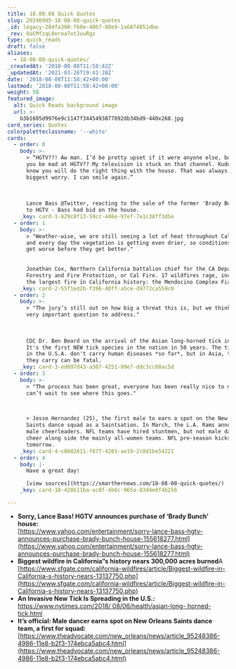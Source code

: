 ```yaml
---
title: 18.08.08 Quick Quotes
slug: 20190905-18-08-08-quick-quotes
_id: legacy-284fa308-f60e-40b7-80e9-1a6874851dbe
_rev: 0aCMfzqL0erea7otJuuRgz
type: quick_reads
draft: false
aliases:
  - 18-08-08-quick-quotes/
_createdAt: '2018-08-08T11:58:42Z'
_updatedAt: '2021-03-26T19:41:28Z'
date: '2018-08-08T11:58:42+00:00'
lastmod: '2018-08-08T11:58:42+00:00'
weight: 50
featured_image:
  alt: Quick Reads background image
  url: >-
    b3b1605d9976e9c1147f3445493877892db34bd9-440x268.jpg
card_series: Quotes
colorpaletteclassname: '--white'
cards:
  - order: 0
    body: >-
      > “HGTV??! Aw man. I’d be pretty upset if it were anyone else, but how can
      you be mad at HGTV?? My television is stuck on that channel. Kudos HGTV, I
      know you will do the right thing with the house. That was always my
      biggest worry. I can smile again.”  
        
        
        
      Lance Bass @Twitter, reacting to the sale of the former 'Brady Bunch' home
      to HGTV - Bass had bid on the house.
    _key: card-1-829c8f13-59cc-446e-97ef-7e1c38ff3d5e
  - order: 1
    body: >-
      > "Weather-wise, we are still seeing a lot of heat throughout California
      and every day the vegetation is getting even drier, so conditions could
      get worse before they get better."  
        
        
      Jonathan Cox, Northern California battalion chief for the CA Department of
      Forestry and Fire Protection, or Cal Fire. 17 wildfires rage, including
      the largest fire in California history: the Mendocino Complex Fire.
    _key: card-2-55f1ed2b-f396-40ff-a5ce-d9772ca559c0
  - order: 2
    body: >-
      > "The jury’s still out on how big a threat this is, but we think it’s a
      very important question to address."  
        
        
        
      CDC Dr. Ben Beard on the arrival of the Asian long-horned tick in America.
      It's the first NEW tick species in the nation in 50 years. The ticks found
      in the U.S.A. don't carry human diseases *so far*, but in Asia, the virus
      they carry can be fatal.
    _key: card-3-ed097d43-a307-4251-99e7-ddc3cc88ac5d
  - order: 3
    body: >-
      > "The process has been great, everyone has been really nice to me and I
      can’t wait to see where this goes."  
        


      > Jesse Hernandez (25), the first male to earn a spot on the New Orleans
      Saints dance squad as a Saintsation. In March, the L.A. Rams announced two
      male cheerleaders. NFL teams have hired stuntmen, but not male dancers to
      cheer along side the mainly all-women teams. NFL pre-season kicks off
      tomorrow.
    _key: card-4-c0082611-f877-4201-ae19-2c8d1be54221
  - order: 4
    body: |-
      Have a great day!

      [view sources](https://smarthernews.com/18-08-08-quick-quotes/)
    _key: card-10-428b11ba-ac8f-4b6c-965a-03d4e0f4b256

---
```

* **Sorry, Lance Bass! HGTV announces purchase of ‘Brady Bunch’ house:**  
[https://www.yahoo.com/entertainment/sorry-lance-bass-hgtv-announces-purchase-brady-bunch-house-155618277.html](https://www.yahoo.com/entertainment/sorry-lance-bass-hgtv-announces-purchase-brady-bunch-house-155618277.html)
* **Biggest wildfire in California”s history nears 300,000 acres burned**A [https://www.sfgate.com/california-wildfires/article/Biggest-wildfire-in-California-s-history-nears-13137750.php](https://www.sfgate.com/california-wildfires/article/Biggest-wildfire-in-California-s-history-nears-13137750.php)
* **An Invasive New Tick Is Spreading in the U.S.:**  
[https://www.nytimes.com/2018/ 08/06/health/asian-long- horned-tick.html](https://www.nytimes.com/2018/)
* **It’s official: Male dancer earns spot on New Orleans Saints dance team, a first for squad:**  
[https://www.theadvocate.com/new_orleans/news/article_95248386-4986-11e8-b2f3-174ebca5abc4.html](https://www.theadvocate.com/new_orleans/news/article_95248386-4986-11e8-b2f3-174ebca5abc4.html)